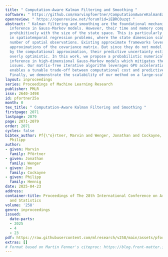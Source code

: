 ```yaml
---
title: " Computation-Aware Kalman Filtering and Smoothing "
software: " https://github.com/marvinpfoertner/ComputationAwareKalmanExperiments.jl "
openreview: " https://openreview.net/forum?id=iEBRC0uzqt "
abstract: " Kalman filtering and smoothing are the foundational mechanisms for efficient
  inference in Gauss-Markov models. However, their time and memory complexities scale
  prohibitively with the size of the state space. This is particularly problematic
  in spatiotemporal regression problems, where the state dimension scales with the
  number of spatial observations. Existing approximate frameworks leverage low-rank
  approximations of the covariance matrix. But since they do not model the error introduced
  by the computational approximation, their predictive uncertainty estimates can be
  overly optimistic. In this work, we propose a probabilistic numerical method for
  inference in high-dimensional Gauss-Markov models which mitigates these scaling
  issues. Our matrix-free iterative algorithm leverages GPU acceleration and crucially
  enables a tunable trade-off between computational cost and predictive uncertainty.
  Finally, we demonstrate the scalability of our method on a large-scale climate dataset. "
layout: inproceedings
series: Proceedings of Machine Learning Research
publisher: PMLR
issn: 2640-3498
id: pfortner25a
month: 0
tex_title: " Computation-Aware Kalman Filtering and Smoothing "
firstpage: 2071
lastpage: 2079
page: 2071-2079
order: 2071
cycles: false
bibtex_author: Pf{\"o}rtner, Marvin and Wenger, Jonathan and Cockayne, Jon and Hennig,
  Philipp
author:
- given: Marvin
  family: Pförtner
- given: Jonathan
  family: Wenger
- given: Jon
  family: Cockayne
- given: Philipp
  family: Hennig
date: 2025-04-23
address:
container-title: Proceedings of The 28th International Conference on Artificial Intelligence
  and Statistics
volume: '258'
genre: inproceedings
issued:
  date-parts:
  - 2025
  - 4
  - 23
pdf: https://raw.githubusercontent.com/mlresearch/v258/main/assets/pfortner25a/pfortner25a.pdf
extras: []
# Format based on Martin Fenner's citeproc: https://blog.front-matter.io/posts/citeproc-yaml-for-bibliographies/
---
```

